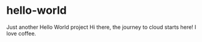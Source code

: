 # hello-world
Just another Hello World project
Hi there, the journey to cloud starts here!
I love coffee.

